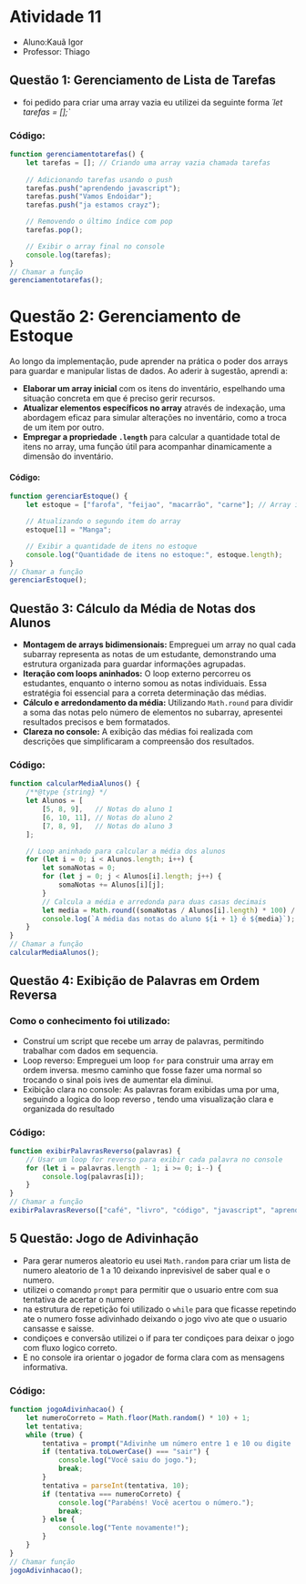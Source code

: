 # Atividade 11 
- Aluno:Kauã Igor
- Professor: Thiago
## Questão 1: Gerenciamento de Lista de Tarefas
- foi pedido para criar uma array vazia eu utilizei da seguinte forma *´let tarefas = [];`*

### Código:

```javascript
function gerenciamentotarefas() {
    let tarefas = []; // Criando uma array vazia chamada tarefas
    
    // Adicionando tarefas usando o push
    tarefas.push("aprendendo javascript");
    tarefas.push("Vamos Endoidar");
    tarefas.push("ja estamos crayz");

    // Removendo o último índice com pop
    tarefas.pop();

    // Exibir o array final no console
    console.log(tarefas);
}
// Chamar a função
gerenciamentotarefas();
```

# Questão 2: Gerenciamento de Estoque
Ao longo da implementação, pude aprender na prática o poder dos arrays para guardar e manipular listas de dados. Ao aderir à sugestão, aprendi a:

- **Elaborar um array inicial** com os itens do inventário, espelhando uma situação concreta em que é preciso gerir recursos.
- **Atualizar elementos específicos no array** através de indexação, uma abordagem eficaz para simular alterações no inventário, como a troca de um item por outro.
- **Empregar a propriedade `.length`** para calcular a quantidade total de itens no array, uma função útil para acompanhar dinamicamente a dimensão do inventário.
#### Código:
```javascript
function gerenciarEstoque() {
    let estoque = ["farofa", "feijao", "macarrão", "carne"]; // Array inicial

    // Atualizando o segundo item do array
    estoque[1] = "Manga";

    // Exibir a quantidade de itens no estoque
    console.log("Quantidade de itens no estoque:", estoque.length);
}
// Chamar a função
gerenciarEstoque();

```

## Questão 3: Cálculo da Média de Notas dos Alunos
- **Montagem de arrays bidimensionais:** Empreguei um array no qual cada subarray representa as notas de um estudante, demonstrando uma estrutura organizada para guardar informações agrupadas.
- **Iteração com loops aninhados:** O loop externo percorreu os estudantes, enquanto o interno somou as notas individuais. Essa estratégia foi essencial para a correta determinação das médias.
- **Cálculo e arredondamento da média:** Utilizando `Math.round` para dividir a soma das notas pelo número de elementos no subarray, apresentei resultados precisos e bem formatados.
- **Clareza no console:** A exibição das médias foi realizada com descrições que simplificaram a compreensão dos resultados.
### Código:
```javascript
function calcularMediaAlunos() {
    /**@type {string} */
    let Alunos = [
        [5, 8, 9],   // Notas do aluno 1
        [6, 10, 11], // Notas do aluno 2
        [7, 8, 9],   // Notas do aluno 3
    ];

    // Loop aninhado para calcular a média dos alunos
    for (let i = 0; i < Alunos.length; i++) {
        let somaNotas = 0;
        for (let j = 0; j < Alunos[i].length; j++) {
            somaNotas += Alunos[i][j];
        }
        // Calcula a média e arredonda para duas casas decimais
        let media = Math.round((somaNotas / Alunos[i].length) * 100) / 100;
        console.log(`A média das notas do aluno ${i + 1} é ${media}`);
    }
}
// Chamar a função
calcularMediaAlunos();
```
## Questão 4: Exibição de Palavras em Ordem Reversa
### Como o conhecimento foi utilizado:
- Construí um script que recebe um array de palavras, permitindo trabalhar com dados em sequencia.
- Loop reverso: Empreguei um loop `for` para construir uma array em ordem inversa.
mesmo caminho que fosse fazer uma normal so trocando o sinal pois ives de aumentar ela diminui.
- Exibição clara no console: As palavras foram exibidas uma por uma, seguindo a logica do loop reverso , tendo uma visualização clara e organizada do resultado 
### Código:
```javascript
function exibirPalavrasReverso(palavras) {
    // Usar um loop for reverso para exibir cada palavra no console
    for (let i = palavras.length - 1; i >= 0; i--) {
        console.log(palavras[i]);
    }
}
// Chamar a função
exibirPalavrasReverso(["café", "livro", "código", "javascript", "aprendizado"]);
```

## 5 Questão: Jogo de Adivinhação
- Para gerar numeros aleatorio eu usei `Math.random` para criar um lista de numero aleatorio de 1 a 10 deixando inprevisivel de saber qual e o numero.
- utilizei o comando `prompt` para permitir que o usuario entre com sua tentativa de acertar o numero 
- na estrutura de repetição foi utilizado o `while` para que ficasse repetindo ate o numero fosse adivinhado deixando o jogo vivo ate que o usuario cansasse e saisse.
- condiçoes e conversão utilizei o if para ter condiçoes para deixar o jogo com fluxo logico correto.
- E no console ira orientar o jogador de forma clara com as mensagens informativa.
### Código:
```javascript
function jogoAdivinhacao() {
    let numeroCorreto = Math.floor(Math.random() * 10) + 1;
    let tentativa;
    while (true) {
        tentativa = prompt("Adivinhe um número entre 1 e 10 ou digite 'sair' para encerrar:");
        if (tentativa.toLowerCase() === "sair") {
            console.log("Você saiu do jogo.");
            break;
        }
        tentativa = parseInt(tentativa, 10);
        if (tentativa === numeroCorreto) {
            console.log("Parabéns! Você acertou o número.");
            break;
        } else {
            console.log("Tente novamente!");
        }
    }
}
// Chamar função
jogoAdivinhacao();
```
